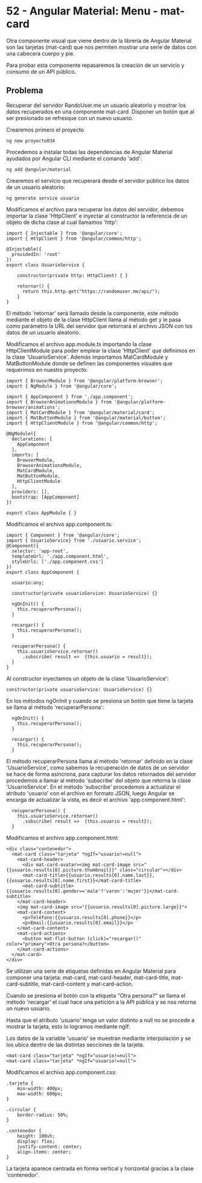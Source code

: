 # 52 - Angular Material: Menu - mat-card

Otra componente visual que viene dentro de la librería de Angular Material son las tarjetas (mat-card) que nos permiten mostrar una serie de datos con una cabecera cuerpo y pie.

Para probar esta componente repasaremos la creación de un servicio y consumo de un API público.

## Problema
Recuperar del servidor RandoUser.me un usuario aleatorio y mostrar los datos recuperados en una componente mat-card.
Disponer un botón que al ser presionado se refresque con un nuevo usuario.

Crearemos primero el proyecto

```ng new proyecto034```

Procedemos a instalar todas las dependencias de Angular Material ayudados por Angular CLI mediante el comando 'add':

```ng add @angular/material```

Crearemos el servicio que recuperará desde el servidor público los datos de un usuario aleatorio:

```ng generate service usuario```

Modificamos el archivo para recuperar los datos del servidor, debemos importar la clase 'HttpClient' e inyectar al constructor la referencia de un objeto de dicha clase al cual llamamos 'http':

```
import { Injectable } from '@angular/core';
import { HttpClient } from '@angular/common/http';

@Injectable({
  providedIn: 'root'
})
export class UsuarioService {

    constructor(private http: HttpClient) { }

    retornar() {
      return this.http.get("https://randomuser.me/api/");
    }
}
```

El método 'retornar' será llamado desde la componente, este método mediante el objeto de la clase HttpClient llama al método get y le pasa como parámetro la URL del servidor que retornará el archivo JSON con los datos de un usuario aleatorio.

Modificamos el archivo app.module.ts importando la clase HttpClientModule para poder emplear la clase 'HttpClient' que definimos en la clase 'UsuarioService'. Además importamos MatCardModule y MatButtonModule donde se definen las componentes visuales que requerimos en nuestro proyecto:

```
import { BrowserModule } from '@angular/platform-browser';
import { NgModule } from '@angular/core';

import { AppComponent } from './app.component';
import { BrowserAnimationsModule } from '@angular/platform-browser/animations';
import { MatCardModule } from '@angular/material/card';
import { MatButtonModule } from '@angular/material/button';
import { HttpClientModule } from '@angular/common/http';

@NgModule({
  declarations: [
    AppComponent
  ],
  imports: [
    BrowserModule,
    BrowserAnimationsModule,
    MatCardModule,
    MatButtonModule,
    HttpClientModule
  ],
  providers: [],
  bootstrap: [AppComponent]
})

export class AppModule { }
```

Modificamos el archivo app.component.ts:

```
import { Component } from '@angular/core';
import { UsuarioService} from './usuario.service';
@Component({
  selector: 'app-root',
  templateUrl: './app.component.html',
  styleUrls: ['./app.component.css']
})
export class AppComponent {

  usuario:any;

  constructor(private usuarioService: UsuarioService) {}

  ngOnInit() {
    this.recuperarPersona();
  }

  recargar() {
    this.recuperarPersona();
  }

  recuperarPersona() {
    this.usuarioService.retornar()
      .subscribe( result =>  {this.usuario = result});
  }
}
```

Al constructor inyectamos un objeto de la clase 'UsuarioService':

```constructor(private usuarioService: UsuarioService) {}```

En los métodos ngOnInit y cuando se presiona un botón que tiene la tarjeta se llama al método 'recuperarPersona':

```
  ngOnInit() {
    this.recuperarPersona();
  }

  recargar() {
    this.recuperarPersona();
  }
```

El método recuperarPersona llama al método 'retornar' definido en la clase 'UsuarioService', como sabemos la recuperación de datos de un servidor se hace de forma asíncrona, para capturar los datos retornados del servidor procedemos a llamar al método 'subscribe' del objeto que retorna la clase 'UsuarioService'. En el método 'subscribe' procedemos a actualizar el atributo 'usuario' con el archivo en formato JSON, luego Angular se encarga de actualizar la vista, es decir el archivo 'app.component.html':

```
  recuperarPersona() {
    this.usuarioService.retornar()
      .subscribe( result =>  {this.usuario = result});
  }
```

Modificamos el archivo app.component.html:

```
<div class="contenedor">
  <mat-card class="tarjeta" *ngIf="usuario!=null">
    <mat-card-header>
      <div mat-card-avatar><img mat-card-image src="{{usuario.results[0].picture.thumbnail}}" class="circular"></div>
      <mat-card-title>{{usuario.results[0].name.last}}, {{usuario.results[0].name.first}}</mat-card-title>
      <mat-card-subtitle>{{usuario.results[0].gender=='male'?'varon':'mujer'}}</mat-card-subtitle>
    </mat-card-header>
    <img mat-card-image src="{{usuario.results[0].picture.large}}">
    <mat-card-content>
      <p>Teléfono:{{usuario.results[0].phone}}</p>
      <p>Email:{{usuario.results[0].email}}</p>
    </mat-card-content>
    <mat-card-actions>
      <button mat-flat-button (click)="recargar()" color="primary">Otra persona?</button>
    </mat-card-actions>
  </mat-card>
</div>
```

Se utilizan una serie de etiquetas definidas en Angular Material para componer una tarjeta: mat-card, mat-card-header, mat-card-title, mat-card-subtitle, mat-card-content y mat-card-action.

Cuando se presiona el botón con la etiqueta "Otra persona?" se llama el método 'recargar' el cual hace una petición a la API pública y se nos retorna un nuevo usuario.

Hasta que el atributo 'usuario' tenga un valor distinto a null no se procede a mostrar la tarjeta, esto lo logramos mediante ngIf:

Los datos de la variable 'usuario' se muestran mediante interpolación y se los ubica dentro de las distintas secciones de la tarjeta.

```
<mat-card class="tarjeta" *ngIf="usuario!=null">
<mat-card class="tarjeta" *ngIf="usuario!=null">
```

Modificamos el archivo app.component.css:

```
.tarjeta {
    min-width: 400px;
    max-width: 600px;
}

.circular {
    border-radius: 50%;
}

.contenedor {
    height: 100vh;
    display: flex;
    justify-content: center;
    align-items: center;
}
```

La tarjeta aparece centrada en forma vertical y horizontal gracias a la clase 'contenedor'.
